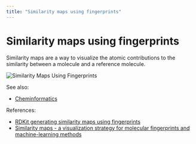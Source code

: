 ```yaml
---
title: "Similarity maps using fingerprints"
---
```

<!-- SUBTITLE: -->

# Similarity maps using fingerprints

Similarity maps are a way to visualize the atomic contributions to the similarity between a molecule and a reference
molecule.

![Similarity Maps Using Fingerprints](../../../uploads/chem/sim-maps.png "Similarity Maps Using Fingerprints")

See also:

* [Cheminformatics](../cheminformatics.md)

References:

* [RDKit generating similarity maps using fingerprints](https://www.rdkit.org/docs/GettingStartedInPython.html#generating-similarity-maps-using-fingerprints)
* [Similarity maps - a visualization strategy for molecular fingerprints and machine-learning methods](https://jcheminf.biomedcentral.com/articles/10.1186/1758-2946-5-43)
